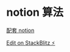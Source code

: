 # notion 算法

[配套 notion](https://exposir.notion.site/d85211de46ab4711813412a891bf648a?pvs=4)

[Edit on StackBlitz ⚡️](https://stackblitz.com/edit/js-jg8yhy)
